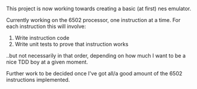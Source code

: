 This project is now working towards creating a basic (at first) nes emulator. 

Currently working on the 6502 processor, one instruction at a time. For each instruction this will involve:

1. Write instruction code
2. Write unit tests to prove that instruction works

..but not necessarily in that order, depending on how much I want to be a nice TDD boy at a given moment.

Further work to be decided once I've got all/a good amount of the 6502 instructions implemented.